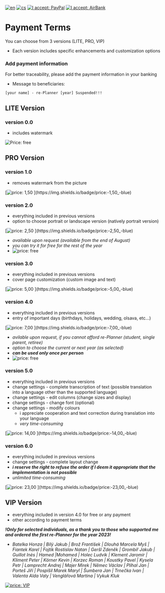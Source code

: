 [![en](https://img.shields.io/badge/lang-en-red.svg)](https://github.com/PepikVaio/reMarkable_re-Planner_suspended/blob/main/.github/PAYMENT.md)
[![cs](https://img.shields.io/badge/lang-cs-springgreen.svg)](https://github.com/PepikVaio/reMarkable_re-Planner_suspended/blob/main/.github/PAYMENT.cs.md)
[![I accept: PayPal](https://img.shields.io/badge/accept-PayPal-blue)](http://paypal.me/josefwajsar)
[![I accept: AirBank](https://img.shields.io/badge/accept-AirBankBank-green)](https://www.airbank.cz/)

# Payment Terms

You can choose from 3 versions (LITE, PRO, VIP)
* Each version includes specific enhancements and customization options

### Add payment information
For better traceability, please add the payment information in your banking
* Message to beneficiaries:
```
[your name] - re-Planner [year] Suspended!!!
```



## LITE Version

### version 0.0
* includes watermark

![Price: free](https://img.shields.io/badge/price:-free-blue)


## PRO Version

### version 1.0
* removes watermark from the picture

[![price: 1,50 $](https://img.shields.io/badge/price:-1,50_$-blue)](https://github.com/PepikVaio/reMarkable_re-Planner_suspended/blob/main/.github/PAYMENT_Currency/%24/4%2C50%20%24.png)

### version 2.0
* everything included in previous versions
* option to choose portrait or landscape version (natively portrait version)

[![price: 2,50 $](https://img.shields.io/badge/price:-2,50_$-blue)](https://github.com/PepikVaio/reMarkable_re-Planner_suspended/blob/main/.github/PAYMENT_Currency/%24/13%2C00%20%24.png)

* *available upon request (available from the end of August)*
* *you can try it for free for the rest of the year*
* ![price: free](https://img.shields.io/badge/price:-free-blue)

### version 3.0
* everything included in previous versions
* cover page customization (custom image and text)

[![price: 5,00 $](https://img.shields.io/badge/price:-5,00_$-blue)](https://github.com/PepikVaio/reMarkable_re-Planner_suspended/blob/main/.github/PAYMENT_Currency/%24/22%2C00%20%24.png)

### version 4.0
* everything included in previous versions
* entry of important days (birthdays, holidays, wedding, olsava, etc...)

[![price: 7,00 $](https://img.shields.io/badge/price:-7,00_$-blue)](https://github.com/PepikVaio/reMarkable_re-Planner_suspended/blob/main/.github/PAYMENT_Currency/%24/32%2C50%20%24.png)

* *avilable upon request, if you cannot afford re-Planner (student, single parent, retiree)*
* *option to choose the current or next year (as selected)*
* ***can be used only once per person***
* ![price: free](https://img.shields.io/badge/price:-free-blue)

### version 5.0
* everything included in previous versions
* change settings - complete transcription of text (possible translation into a language other than the supported language)
* change settings - edit columns (change sizes and display)
* change settings - change font (optional)
* change settings - modify colours
  * i appreciate cooperation and text correction during translation into your language
  * *very time-consuming*

[![price: 14,00 $](https://img.shields.io/badge/price:-14,00_$-blue)](https://github.com/PepikVaio/reMarkable_re-Planner_suspended/blob/main/.github/PAYMENT_Currency/%24/43%2C50%20%24.png)

### version 6.0
* everything included in previous versions
* change settings - complete layout change
* ***i reserve the right to refuse the order if I deem it appropriate that the implementation is not possible***
* *unlimited time-consuming*

[![price: 23,00 $](https://img.shields.io/badge/price:-23,00_$-blue)](https://github.com/PepikVaio/reMarkable_re-Planner_suspended/blob/main/.github/PAYMENT_Currency/%24/65%2C00%20%24.png)


## VIP Version
* everything included in version 4.0 for free or any payment
* other according to payment terms

***!Only for selected individuals, as a thank you to those who supported me and ordered the first re-Planner for the year 2023!***
* *Batelka Honza | Bilý Jakub | Brož František | Dlouhá Marcela Myš | Fiantek Karel | Fojtik Rostislav Natan | Geršl Zdeněk | Grombíř Jakub | Guillot Inès | Hamed |Mohamed | Holec Ludvik | Klement Jaromír | Kliment Peter | Körner Kevin | Korzec Roman | Koustky Pavel | Kysela Petr | Lamprecht Andrej | Majer Mirek | Němec Václav | Plíhal Jan | Porteš Jiří | Pospíšil Marek Maryl | Šumbera Jan | Trnečka Ivan | Valenta Alda Valy | Venglářová Martina | Vykuk Kluk*

[![price: VIP](https://img.shields.io/badge/price:-V_I_P_*-yellow)](https://github.com/PepikVaio/reMarkable_re-Planner_suspended/blob/main/.github/PAYMENT_Currency/%24/VIP.png)
